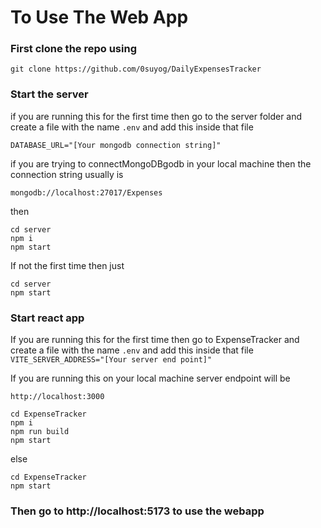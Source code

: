 
# To Use The Web App
### First clone the repo using
`git clone https://github.com/0suyog/DailyExpensesTracker
`
### Start the server
if you are running this for the first time then go to the server folder and create a file with the name `.env` and add this inside that file
```
DATABASE_URL="[Your mongodb connection string]"

```

if you are trying to connectMongoDBgodb in your local machine then the connection string usually is
 ```
mongodb://localhost:27017/Expenses
```
then
```
cd server
npm i
npm start
```
If not the first time then just
```
cd server
npm start
```
### Start react app
If you are running this for the first time then go to ExpenseTracker and create a file with the name `.env` and add this inside that file
`VITE_SERVER_ADDRESS="[Your server end point]"`

If you are running this on your local machine server endpoint will be

`http://localhost:3000`
```
cd ExpenseTracker
npm i
npm run build
npm start
```
else
```
cd ExpenseTracker
npm start
```
### Then go to http://localhost:5173 to use the webapp
